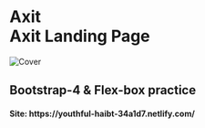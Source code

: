 <h1><strong>Axit</strong> <br>Axit Landing Page</h1>

<p>
	<img src="https://jolly-bassi-7a6b66.netlify.com" alt="Cover">
</p>

<h2>Bootstrap-4 & Flex-box practice</h2>


<h4>Site: https://youthful-haibt-34a1d7.netlify.com/ </h4>

